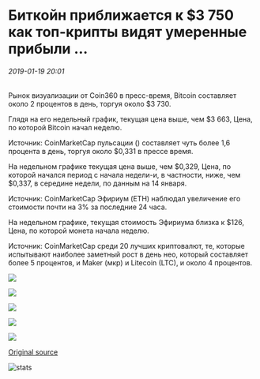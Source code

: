 # Биткойн приближается к $3 750 как топ-крипты видят умеренные прибыли ...

###### 2019-01-19 20:01

Рынок визуализации от Coin360 в пресс-время, Bitcoin составляет около 2 процентов в день, торгуя около $3 730.

Глядя на его недельный график, текущая цена выше, чем $3 663, Цена, по которой Bitcoin начал неделю.

Источник: CoinMarketCap пульсации () составляет чуть более 1,6 процента в день, торгуя около $0,331 в прессе время.

На недельном графике текущая цена выше, чем $0,329, Цена, по которой начался период с начала недели-и, в частности, ниже, чем $0,337, в середине недели, по данным на 14 января.

Источник: CoinMarketCap Эфириум (ETH) наблюдал увеличение его стоимости почти на 3% за последние 24 часа.

На недельном графике, текущая стоимость Эфириума близка к $126, Цена, по которой монета начала неделю.

Источник: CoinMarketCap среди 20 лучших криптовалют, те, которые испытывают наиболее заметный рост в день нео, который составляет более 5 процентов, и Maker (мкр) и Litecoin (LTC), и около 4 процентов.

![](https://s3.cointelegraph.com/storage/uploads/view/ece3db2208bef207ea1653150f5b9b73.png)

![](https://s3.cointelegraph.com/storage/uploads/view/e32e5104f013a214e60ca45bed182ef2.png)

![](https://s3.cointelegraph.com/storage/uploads/view/f0adcac63733d3e6858d3532c1d78b52.png)

![](https://s3.cointelegraph.com/storage/uploads/view/19e4901ef81f27acdf664fbd246e251b.png)

![](https://s3.cointelegraph.com/storage/uploads/view/ee83cf3138e8acf1c4fdbcfe09c0a331.png)

[Original source](https://cointelegraph.com/news/bitcoin-nears-3-750-as-top-cryptos-see-moderate-gains)

![stats](https://c.statcounter.com/11760860/0/a89fa40b/1/ "stats")